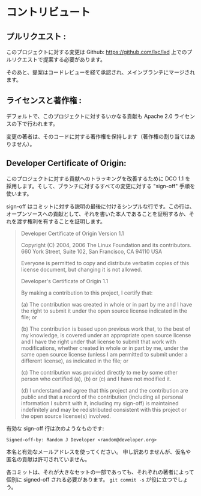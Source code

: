 # コントリビュート
<!-- Contributing -->
## プルリクエスト <!-- Pull requests -->:

<!--
Changes to this project should be proposed as pull requests on Github
at: <https://github.com/lxc/lxd>
-->
このプロジェクトに対する変更は Github: <https://github.com/lxc/lxd> 上でのプルリクエストで提案する必要があります。

<!--
Proposed changes will then go through code review there and once acked,
be merged in the main branch.
-->
そのあと、提案はコードレビューを経て承認され、メインブランチにマージされます。

## ライセンスと著作権 <!-- License and copyright -->:

<!--
By default, any contribution to this project is made under the Apache
2.0 license.
-->
デフォルトで、このプロジェクトに対するいかなる貢献も Apache 2.0 ライセンスの下で行われます。

<!--
The author of a change remains the copyright holder of their code
(no copyright assignment).
-->
変更の著者は、そのコードに対する著作権を保持します（著作権の割り当てはありません）。

## Developer Certificate of Origin:

<!--
To improve tracking of contributions to this project we use the DCO 1.1
and use a "sign-off" procedure for all changes going into the branch.
-->
このプロジェクトに対する貢献へのトラッキングを改善するために DCO 1.1 を採用します。そして、ブランチに対するすべての変更に対する "sign-off" 手順を使います。

<!--
The sign-off is a simple line at the end of the explanation for the
commit which certifies that you wrote it or otherwise have the right
to pass it on as an open-source contribution.
-->
sign-off はコミットに対する説明の最後に付けるシンプルな行です。この行は、オープンソースへの貢献として、それを書いた本人であることを証明するか、それを渡す権利を有することを証明します。

> Developer Certificate of Origin
> Version 1.1
>
> Copyright (C) 2004, 2006 The Linux Foundation and its contributors.
> 660 York Street, Suite 102,
> San Francisco, CA 94110 USA
>
> Everyone is permitted to copy and distribute verbatim copies of this
> license document, but changing it is not allowed.
>
> Developer's Certificate of Origin 1.1
>
> By making a contribution to this project, I certify that:
>
> (a) The contribution was created in whole or in part by me and I
>     have the right to submit it under the open source license
>     indicated in the file; or
>
> (b) The contribution is based upon previous work that, to the best
>     of my knowledge, is covered under an appropriate open source
>     license and I have the right under that license to submit that
>     work with modifications, whether created in whole or in part
>     by me, under the same open source license (unless I am
>     permitted to submit under a different license), as indicated
>     in the file; or
>
> (c) The contribution was provided directly to me by some other
>     person who certified (a), (b) or (c) and I have not modified
>     it.
>
> (d) I understand and agree that this project and the contribution
>     are public and that a record of the contribution (including all
>     personal information I submit with it, including my sign-off) is
>     maintained indefinitely and may be redistributed consistent with
>     this project or the open source license(s) involved.

<!--
An example of a valid sign-off line is:
-->
有効な sign-off 行は次のようなものです:

```
Signed-off-by: Random J Developer <random@developer.org>
```

<!--
Use your real name and a valid e-mail address.
Sorry, no pseudonyms or anonymous contributions are allowed.
-->
本名と有効なメールアドレスを使ってください。
申し訳ありませんが、仮名や匿名の貢献は許可されていません。

<!--
We also require each commit be individually signed-off by their author,
even when part of a larger set. You may find `git commit -s` useful.
-->
各コミットは、それが大きなセットの一部であっても、それぞれの著者によって個別に signed-off される必要があります。
`git commit -s` が役に立つでしょう。
